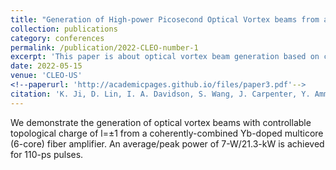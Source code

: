 ```yaml
---
title: "Generation of High-power Picosecond Optical Vortex beams from a Yb-doped Multicore Fiber Amplifier"
collection: publications
category: conferences
permalink: /publication/2022-CLEO-number-1
excerpt: 'This paper is about optical vortex beam generation based on coherently combined multicore fiber amplifier.'
date: 2022-05-15
venue: 'CLEO-US'
<!--paperurl: 'http://academicpages.github.io/files/paper3.pdf'-->
citation: 'K. Ji, D. Lin, I. A. Davidson, S. Wang, J. Carpenter, Y. Amma, Y. Jung, and D. J. Richardson, "Generation of High-power Picosecond Optical Vortex beams from a Yb-doped Multicore Fiber Amplifier," in Conference on Lasers and Electro-Optics, Technical Digest Series (Optica Publishing Group, 2022), paper ATh2C.1.'
---
```


We demonstrate the generation of optical vortex beams with controllable topological charge of l=±1 from a coherently-combined Yb-doped multicore (6-core) fiber amplifier. An average/peak power of 7-W/21.3-kW is achieved for 110-ps pulses.
